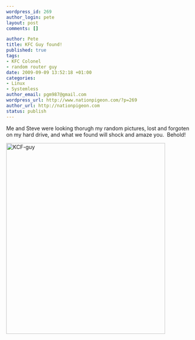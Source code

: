 ```yaml
--- 
wordpress_id: 269
author_login: pete
layout: post
comments: []

author: Pete
title: KFC Guy found!
published: true
tags: 
- KFC Colonel
- random router guy
date: 2009-09-09 13:52:18 +01:00
categories: 
- Linux
- Systemless
author_email: pgm987@gmail.com
wordpress_url: http://www.nationpigeon.com/?p=269
author_url: http://nationpigeon.com
status: publish
---
```

Me and Steve were looking thorugh my random pictures, lost and forgoten on my hard drive, and what we found will shock and amaze you.&nbsp; Behold!

<a href="http://www.nationpigeon.com/wordpress/wp-content/uploads/2009/09/KCF-guy.gif"><img class="aligncenter size-full wp-image-268" title="KCF-guy" src="http://www.nationpigeon.com/wordpress/wp-content/uploads/2009/09/KCF-guy.gif" alt="KCF-guy" width="426" height="512" /></a>
